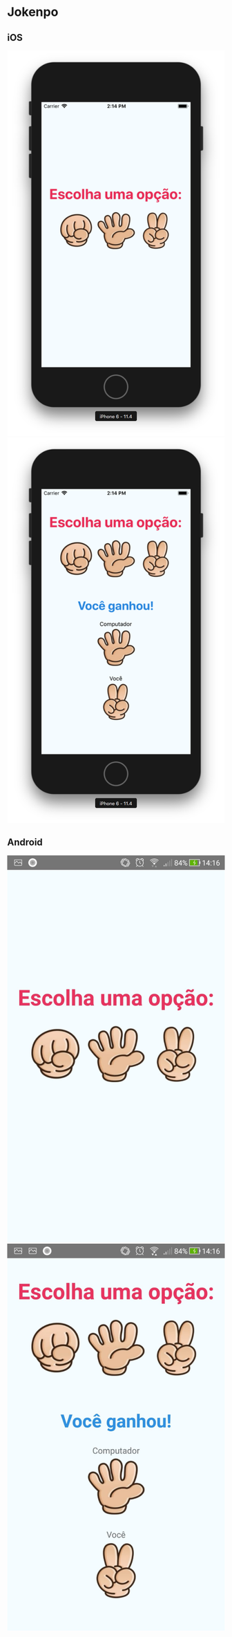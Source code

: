 # Jokenpo

## iOS
<img src="https://github.com/tiagosantos/jokenpo/blob/master/images/home.png">

<img src="https://github.com/tiagosantos/jokenpo/blob/master/images/screenshot.png">


## Android
<img src="https://github.com/tiagosantos/jokenpo/blob/master/images/android-home.jpg">

<img src="https://github.com/tiagosantos/jokenpo/blob/master/images/android-screenshot.jpg">
